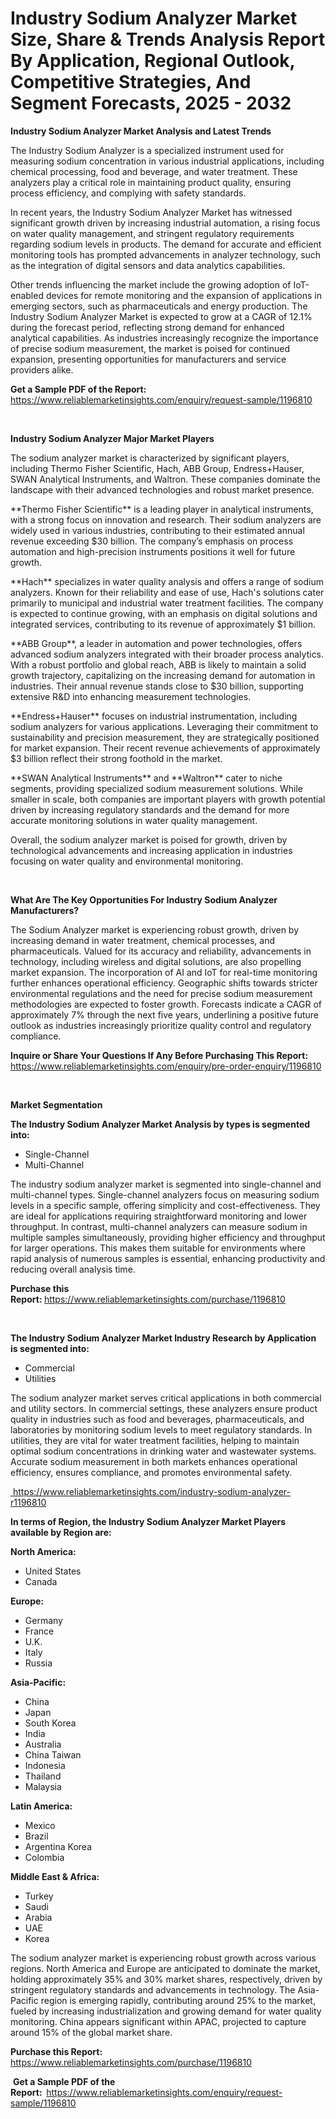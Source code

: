 <p><h1>Industry Sodium Analyzer Market Size, Share & Trends Analysis Report By Application, Regional Outlook, Competitive Strategies, And Segment Forecasts, 2025 - 2032</h1></p><p><strong>Industry Sodium Analyzer Market Analysis and Latest Trends</strong></p>
<p><p>The Industry Sodium Analyzer is a specialized instrument used for measuring sodium concentration in various industrial applications, including chemical processing, food and beverage, and water treatment. These analyzers play a critical role in maintaining product quality, ensuring process efficiency, and complying with safety standards.</p><p>In recent years, the Industry Sodium Analyzer Market has witnessed significant growth driven by increasing industrial automation, a rising focus on water quality management, and stringent regulatory requirements regarding sodium levels in products. The demand for accurate and efficient monitoring tools has prompted advancements in analyzer technology, such as the integration of digital sensors and data analytics capabilities.</p><p>Other trends influencing the market include the growing adoption of IoT-enabled devices for remote monitoring and the expansion of applications in emerging sectors, such as pharmaceuticals and energy production. The Industry Sodium Analyzer Market is expected to grow at a CAGR of 12.1% during the forecast period, reflecting strong demand for enhanced analytical capabilities. As industries increasingly recognize the importance of precise sodium measurement, the market is poised for continued expansion, presenting opportunities for manufacturers and service providers alike.</p></p>
<p><strong>Get a Sample PDF of the Report:&nbsp;</strong> <a href="https://www.reliablemarketinsights.com/enquiry/request-sample/1196810?utm_campaign=3309&utm_medium=2&utm_source=Github&utm_content=ia&utm_term=16042025&utm_id=industry-sodium-analyzer">https://www.reliablemarketinsights.com/enquiry/request-sample/1196810</a></p>
<p>&nbsp;</p>
<p><strong>Industry Sodium Analyzer Major Market Players</strong></p>
<p><p>The sodium analyzer market is characterized by significant players, including Thermo Fisher Scientific, Hach, ABB Group, Endress+Hauser, SWAN Analytical Instruments, and Waltron. These companies dominate the landscape with their advanced technologies and robust market presence.</p><p>**Thermo Fisher Scientific** is a leading player in analytical instruments, with a strong focus on innovation and research. Their sodium analyzers are widely used in various industries, contributing to their estimated annual revenue exceeding $30 billion. The company’s emphasis on process automation and high-precision instruments positions it well for future growth.</p><p>**Hach** specializes in water quality analysis and offers a range of sodium analyzers. Known for their reliability and ease of use, Hach's solutions cater primarily to municipal and industrial water treatment facilities. The company is expected to continue growing, with an emphasis on digital solutions and integrated services, contributing to its revenue of approximately $1 billion.</p><p>**ABB Group**, a leader in automation and power technologies, offers advanced sodium analyzers integrated with their broader process analytics. With a robust portfolio and global reach, ABB is likely to maintain a solid growth trajectory, capitalizing on the increasing demand for automation in industries. Their annual revenue stands close to $30 billion, supporting extensive R&D into enhancing measurement technologies.</p><p>**Endress+Hauser** focuses on industrial instrumentation, including sodium analyzers for various applications. Leveraging their commitment to sustainability and precision measurement, they are strategically positioned for market expansion. Their recent revenue achievements of approximately $3 billion reflect their strong foothold in the market.</p><p>**SWAN Analytical Instruments** and **Waltron** cater to niche segments, providing specialized sodium measurement solutions. While smaller in scale, both companies are important players with growth potential driven by increasing regulatory standards and the demand for more accurate monitoring solutions in water quality management. </p><p>Overall, the sodium analyzer market is poised for growth, driven by technological advancements and increasing application in industries focusing on water quality and environmental monitoring.</p></p>
<p>&nbsp;</p>
<p><strong>What Are The Key Opportunities For Industry Sodium Analyzer Manufacturers?</strong></p>
<p><p>The Sodium Analyzer market is experiencing robust growth, driven by increasing demand in water treatment, chemical processes, and pharmaceuticals. Valued for its accuracy and reliability, advancements in technology, including wireless and digital solutions, are also propelling market expansion. The incorporation of AI and IoT for real-time monitoring further enhances operational efficiency. Geographic shifts towards stricter environmental regulations and the need for precise sodium measurement methodologies are expected to foster growth. Forecasts indicate a CAGR of approximately 7% through the next five years, underlining a positive future outlook as industries increasingly prioritize quality control and regulatory compliance.</p></p>
<p><strong>Inquire or Share Your Questions If Any Before Purchasing This Report:</strong> <a href="https://www.reliablemarketinsights.com/enquiry/pre-order-enquiry/1196810?utm_campaign=3309&utm_medium=2&utm_source=Github&utm_content=ia&utm_term=16042025&utm_id=industry-sodium-analyzer">https://www.reliablemarketinsights.com/enquiry/pre-order-enquiry/1196810</a></p>
<p>&nbsp;</p>
<p><strong>Market Segmentation</strong></p>
<p><strong>The Industry Sodium Analyzer Market Analysis by types is segmented into:</strong></p>
<p><ul><li>Single-Channel</li><li>Multi-Channel</li></ul></p>
<p><p>The industry sodium analyzer market is segmented into single-channel and multi-channel types. Single-channel analyzers focus on measuring sodium levels in a specific sample, offering simplicity and cost-effectiveness. They are ideal for applications requiring straightforward monitoring and lower throughput. In contrast, multi-channel analyzers can measure sodium in multiple samples simultaneously, providing higher efficiency and throughput for larger operations. This makes them suitable for environments where rapid analysis of numerous samples is essential, enhancing productivity and reducing overall analysis time.</p></p>
<p><strong>Purchase this Report:&nbsp;</strong><a href="https://www.reliablemarketinsights.com/purchase/1196810?utm_campaign=3309&utm_medium=2&utm_source=Github&utm_content=ia&utm_term=16042025&utm_id=industry-sodium-analyzer">https://www.reliablemarketinsights.com/purchase/1196810</a></p>
<p>&nbsp;</p>
<p><strong>The Industry Sodium Analyzer Market Industry Research by Application is segmented into:</strong></p>
<p><ul><li>Commercial</li><li>Utilities</li></ul></p>
<p><p>The sodium analyzer market serves critical applications in both commercial and utility sectors. In commercial settings, these analyzers ensure product quality in industries such as food and beverages, pharmaceuticals, and laboratories by monitoring sodium levels to meet regulatory standards. In utilities, they are vital for water treatment facilities, helping to maintain optimal sodium concentrations in drinking water and wastewater systems. Accurate sodium measurement in both markets enhances operational efficiency, ensures compliance, and promotes environmental safety.</p></p>
<p><a href="https://www.reliablemarketinsights.com/industry-sodium-analyzer-r1196810?utm_campaign=3309&utm_medium=2&utm_source=Github&utm_content=ia&utm_term=16042025&utm_id=industry-sodium-analyzer">&nbsp;https://www.reliablemarketinsights.com/industry-sodium-analyzer-r1196810</a></p>
<p><strong>In terms of Region, the Industry Sodium Analyzer Market Players available by Region are:</strong></p>
<p>
    <p> <strong> North America: </strong>
        <ul>
            <li>United States</li>
            <li>Canada</li>
        </ul>
        </p> 
    <p> <strong> Europe: </strong>
        <ul>
            <li>Germany</li>
            <li>France</li>
            <li>U.K.</li>
            <li>Italy</li>
            <li>Russia</li>
        </ul>
        </p> 
    <p> <strong> Asia-Pacific: </strong>
        <ul>
            <li>China</li>
            <li>Japan</li>
            <li>South Korea</li>
            <li>India</li>
            <li>Australia</li>
            <li>China Taiwan</li>
            <li>Indonesia</li>
            <li>Thailand</li>
            <li>Malaysia</li>
        </ul>
        </p> 
    <p> <strong> Latin America: </strong>
        <ul>
            <li>Mexico</li>
            <li>Brazil</li>
            <li>Argentina Korea</li>
            <li>Colombia</li>
        </ul>
        </p> 
    <p> <strong> Middle East & Africa: </strong>
        <ul>
            <li>Turkey</li>
            <li>Saudi</li>
            <li>Arabia</li>
            <li>UAE</li>
            <li>Korea</li>
        </ul>
    </p>
    </p>
<p><p>The sodium analyzer market is experiencing robust growth across various regions. North America and Europe are anticipated to dominate the market, holding approximately 35% and 30% market shares, respectively, driven by stringent regulatory standards and advancements in technology. The Asia-Pacific region is emerging rapidly, contributing around 25% to the market, fueled by increasing industrialization and growing demand for water quality monitoring. China appears significant within APAC, projected to capture around 15% of the global market share.</p></p>
<p><strong>Purchase this Report: </strong><a href="https://www.reliablemarketinsights.com/purchase/1196810?utm_campaign=3309&utm_medium=2&utm_source=Github&utm_content=ia&utm_term=16042025&utm_id=industry-sodium-analyzer">https://www.reliablemarketinsights.com/purchase/1196810</a></p>
<p>&nbsp;<strong>Get a Sample PDF of the Report:&nbsp;&nbsp;</strong><a href="https://www.reliablemarketinsights.com/enquiry/request-sample/1196810?utm_campaign=3309&utm_medium=2&utm_source=Github&utm_content=ia&utm_term=16042025&utm_id=industry-sodium-analyzer">https://www.reliablemarketinsights.com/enquiry/request-sample/1196810</a></p>
<p><strong></strong></p>
<p><p></p><p></p><p></p></p>